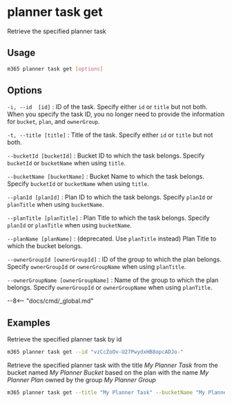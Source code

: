 # planner task get

Retrieve the specified planner task

## Usage

```sh
m365 planner task get [options]
```

## Options

`-i, --id  [id]`
: ID of the task. Specify either `id` or `title` but not both. When you specify the task ID, you no longer need to provide the information for `bucket`, `plan`, and `ownerGroup`.

`-t, --title [title]`
: Title of the task. Specify either `id` or `title` but not both.

`--bucketId [bucketId]`
: Bucket ID to which the task belongs. Specify `bucketId` or `bucketName` when using `title`.

`--bucketName [bucketName]`
: Bucket Name to which the task belongs. Specify `bucketId` or `bucketName` when using `title`.

`--planId [planId]`
: Plan ID to which the task belongs. Specify `planId` or `planTitle` when using `bucketName`.

`--planTitle [planTitle]`
: Plan Title to which the task belongs. Specify `planId` or `planTitle` when using `bucketName`.

`--planName [planName]`
: (deprecated. Use `planTitle` instead) Plan Title to which the bucket belongs.

`--ownerGroupId [ownerGroupId]`
: ID of the group to which the plan belongs. Specify `ownerGroupId` or `ownerGroupName` when using `planTitle`.

`--ownerGroupName [ownerGroupName]`
: Name of the group to which the plan belongs. Specify `ownerGroupId` or `ownerGroupName` when using `planTitle`.

--8<-- "docs/cmd/_global.md"

## Examples

Retrieve the specified planner task by id

```sh
m365 planner task get --id "vzCcZoOv-U27PwydxHB8opcADJo-"
```

Retrieve the specified planner task with the title _My Planner Task_ from the bucket named _My Planner Bucket_ based on the plan with the name _My Planner Plan_ owned by the group _My Planner Group_

```sh
m365 planner task get --title "My Planner Task" --bucketName "My Planner Bucket" --planTitle "My Planner Plan" --ownerGroupName "My Planner Group"
```
